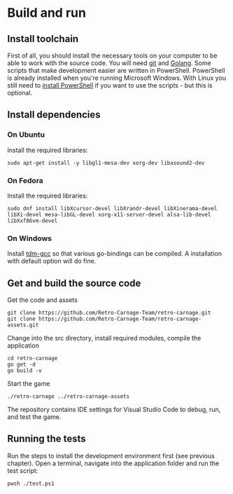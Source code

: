 # Build and run

## Install toolchain

First of all, you should install the necessary tools on your computer to be able to work with the source code. You will need [git](https://git-scm.com/) and [Golang](https://go.dev/). Some scripts that make development easier are written in PowerShell. PowerShell is already installed when you're running Microsoft Windows. With Linux you still need to [install PowerShell](https://learn.microsoft.com/en-us/powershell/scripting/install/installing-powershell-on-linux?view=powershell-7.4) if you want to use the scripts - but this is optional.

## Install dependencies

### On Ubuntu

Install the required libraries:

`sudo apt-get install -y libgl1-mesa-dev xorg-dev libasound2-dev`

### On Fedora

Install the required libraries:

`sudo dnf install libXcursor-devel libXrandr-devel libXinerama-devel libXi-devel mesa-libGL-devel xorg-x11-server-devel alsa-lib-devel libXxf86vm-devel`

### On Windows

Install [tdm-gcc](https://jmeubank.github.io/tdm-gcc/) so that various go-bindings can be compiled. A installation with default option will do fine.

## Get and build the source code

Get the code and assets

`git clone https://github.com/Retro-Carnage-Team/retro-carnage.git`  
`git clone https://github.com/Retro-Carnage-Team/retro-carnage-assets.git`

Change into the src directory, install required modules, compile the application

`cd retro-carnage`  
`go get -d`  
`go build -v`

Start the game

`./retro-carnage ../retro-carnage-assets`

The repository contains IDE settings for Visual Studio Code to debug, run, and test the game.

## Running the tests

Run the steps to install the development environment first (see previous chapter).
Open a terminal, navigate into the application folder and run the test script:

`pwsh ./test.ps1`

<script src="https://asciinema.org/a/CTqq3ZDI2RtSlwLga6YVERYF4.js" id="asciicast-CTqq3ZDI2RtSlwLga6YVERYF4" async="true"></script>
